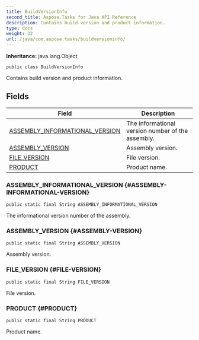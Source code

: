 ```yaml
---
title: BuildVersionInfo
second_title: Aspose.Tasks for Java API Reference
description: Contains build version and product information.
type: docs
weight: 32
url: /java/com.aspose.tasks/buildversioninfo/
---
```


**Inheritance:**
java.lang.Object
```
public class BuildVersionInfo
```

Contains build version and product information.
## Fields

| Field | Description |
| --- | --- |
| [ASSEMBLY_INFORMATIONAL_VERSION](#ASSEMBLY-INFORMATIONAL-VERSION) | The informational version number of the assembly. |
| [ASSEMBLY_VERSION](#ASSEMBLY-VERSION) | Assembly version. |
| [FILE_VERSION](#FILE-VERSION) | File version. |
| [PRODUCT](#PRODUCT) | Product name. |
### ASSEMBLY_INFORMATIONAL_VERSION {#ASSEMBLY-INFORMATIONAL-VERSION}
```
public static final String ASSEMBLY_INFORMATIONAL_VERSION
```


The informational version number of the assembly.

### ASSEMBLY_VERSION {#ASSEMBLY-VERSION}
```
public static final String ASSEMBLY_VERSION
```


Assembly version.

### FILE_VERSION {#FILE-VERSION}
```
public static final String FILE_VERSION
```


File version.

### PRODUCT {#PRODUCT}
```
public static final String PRODUCT
```


Product name.

